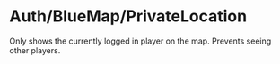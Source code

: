 # Auth/BlueMap/PrivateLocation

Only shows the currently logged in player on the map.
Prevents seeing other players.
